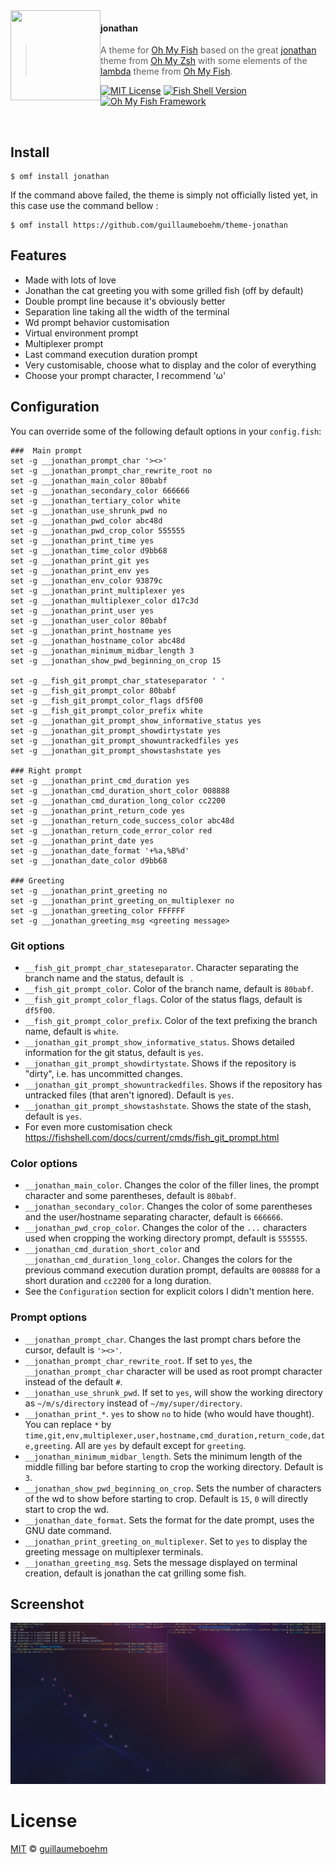 <img src="https://cdn.rawgit.com/oh-my-fish/oh-my-fish/e4f1c2e0219a17e2c748b824004c8d0b38055c16/docs/logo.svg" align="left" width="144px" height="144px"/>

#### jonathan
> A theme for [Oh My Fish][omf-link] based on the great [jonathan][omz-johnathan-link] theme from [Oh My Zsh][omz-link] with some elements of the [lambda][omf-lambda-link] theme from [Oh My Fish][omf-link].


[![MIT License](https://img.shields.io/badge/license-MIT-007EC7.svg?style=flat-square)](/LICENSE)
[![Fish Shell Version](https://img.shields.io/badge/fish-v3.0.0-007EC7.svg?style=flat-square)](https://fishshell.com)
[![Oh My Fish Framework](https://img.shields.io/badge/Oh%20My%20Fish-Framework-007EC7.svg?style=flat-square)](https://www.github.com/oh-my-fish/oh-my-fish)

<br/>


## Install

```fish
$ omf install jonathan
```
If the command above failed, the theme is simply not officially listed yet, in this case use the command bellow :
```fish
$ omf install https://github.com/guillaumeboehm/theme-jonathan
```

## Features

* Made with lots of love
* Jonathan the cat greeting you with some grilled fish (off by default)
* Double prompt line because it's obviously better
* Separation line taking all the width of the terminal
* Wd prompt behavior customisation
* Virtual environment prompt
* Multiplexer prompt
* Last command execution duration prompt
* Very customisable, choose what to display and the color of everything
* Choose your prompt character, I recommend 'ω'

## Configuration

You can override some of the following default options in your `config.fish`:

```fish
###  Main prompt
set -g __jonathan_prompt_char '><>'
set -g __jonathan_prompt_char_rewrite_root no
set -g __jonathan_main_color 80babf
set -g __jonathan_secondary_color 666666
set -g __jonathan_tertiary_color white
set -g __jonathan_use_shrunk_pwd no
set -g __jonathan_pwd_color abc48d
set -g __jonathan_pwd_crop_color 555555
set -g __jonathan_print_time yes
set -g __jonathan_time_color d9bb68
set -g __jonathan_print_git yes
set -g __jonathan_print_env yes
set -g __jonathan_env_color 93879c
set -g __jonathan_print_multiplexer yes
set -g __jonathan_multiplexer_color d17c3d
set -g __jonathan_print_user yes
set -g __jonathan_user_color 80babf
set -g __jonathan_print_hostname yes
set -g __jonathan_hostname_color abc48d
set -g __jonathan_minimum_midbar_length 3
set -g __jonathan_show_pwd_beginning_on_crop 15

set -g __fish_git_prompt_char_stateseparator ' '
set -g __fish_git_prompt_color 80babf
set -g __fish_git_prompt_color_flags df5f00
set -g __fish_git_prompt_color_prefix white
set -g __jonathan_git_prompt_show_informative_status yes
set -g __jonathan_git_prompt_showdirtystate yes
set -g __jonathan_git_prompt_showuntrackedfiles yes
set -g __jonathan_git_prompt_showstashstate yes

### Right prompt
set -g __jonathan_print_cmd_duration yes
set -g __jonathan_cmd_duration_short_color 008888
set -g __jonathan_cmd_duration_long_color cc2200
set -g __jonathan_print_return_code yes
set -g __jonathan_return_code_success_color abc48d
set -g __jonathan_return_code_error_color red
set -g __jonathan_print_date yes
set -g __jonathan_date_format '+%a,%B%d'
set -g __jonathan_date_color d9bb68

### Greeting
set -g __jonathan_print_greeting no
set -g __jonathan_print_greeting_on_multiplexer no
set -g __jonathan_greeting_color FFFFFF
set -g __jonathan_greeting_msg <greeting message>
```
### Git options
- `__fish_git_prompt_char_stateseparator`. Character separating the branch name and the status, default is ` `.
- `__fish_git_prompt_color`. Color of the branch name, default is `80babf`.
- `__fish_git_prompt_color_flags`. Color of the status flags, default is `df5f00`.
- `__fish_git_prompt_color_prefix`. Color of the text prefixing the branch name, default is `white`.
- `__jonathan_git_prompt_show_informative_status`. Shows detailed information for the git status, default is `yes`.
- `__jonathan_git_prompt_showdirtystate`. Shows if the repository is "dirty", i.e. has uncommitted changes.
- `__jonathan_git_prompt_showuntrackedfiles`. Shows if the repository has untracked files (that aren't ignored). Default is `yes`.
- `__jonathan_git_prompt_showstashstate`. Shows the state of the stash, default is `yes`.
- For even more customisation check https://fishshell.com/docs/current/cmds/fish_git_prompt.html
### Color options
- `__jonathan_main_color`. Changes the color of the filler lines, the prompt character and some parentheses, default is `80babf`.
- `__jonathan_secondary_color`. Changes the color of some parentheses and the user/hostname separating character, default is `666666`.
- `__jonathan_pwd_crop_color`. Changes the color of the `...` characters used when cropping the working directory prompt, default is `555555`.
- `__jonathan_cmd_duration_short_color` and `__jonathan_cmd_duration_long_color`. Changes the colors for the previous command execution duration prompt, defaults are `008888` for a short duration and `cc2200` for a long duration.
- See the `Configuration` section for explicit colors I didn't mention here.
### Prompt options

- `__jonathan_prompt_char`. Changes the last prompt chars before the cursor, default is `'><>'`.
- `__jonathan_prompt_char_rewrite_root`. If set to `yes`, the `__jonathan_prompt_char` character will be used as root prompt character instead of the default `#`.
- `__jonathan_use_shrunk_pwd`. If set to `yes`, will show the working directory as `~/m/s/directory` instead of `~/my/super/directory`.
- `__jonathan_print_*`. `yes` to show `no` to hide (who would have thought). You can replace `*` by `time,git,env,multiplexer,user,hostname,cmd_duration,return_code,date,greeting`. All are `yes` by default except for `greeting`.
- `__jonathan_minimum_midbar_length`. Sets the minimum length of the middle filling bar before starting to crop the working directory. Default is `3`.
- `__jonathan_show_pwd_beginning_on_crop`. Sets the number of characters of the wd to show before starting to crop. Default is `15`, `0` will directly start to crop the wd.
- `__jonathan_date_format`. Sets the format for the date prompt, uses the GNU date command.
- `__jonathan_print_greeting_on_multiplexer`. Set to `yes` to display the greeting message on multiplexer terminals.
- `__jonathan_greeting_msg`. Sets the message displayed on terminal creation, default is jonathan the cat grilling some fish.

## Screenshot

<p align="center">
<img src="https://raw.githubusercontent.com/guillaumeboehm/theme-jonathan/master/screenshot.png">
</p>


# License

[MIT][mit] © [guillaumeboehm][author]


[mit]:                https://opensource.org/licenses/MIT
[author]:             https://github.com/guillaumeboehmtheme-jonathan/graphs/contributors
[omf-link]:           https://www.github.com/oh-my-fish/oh-my-fish
[omz-johnathan-link]: https://github.com/ohmyzsh/ohmyzsh/blob/master/themes/jonathan.zsh-theme
[omz-link]:           https://github.com/ohmyzsh/ohmyzsh
[omf-lambda-link]:    https://github.com/hasanozgan/theme-lambda

[license-badge]:  https://img.shields.io/badge/license-MIT-007EC7.svg?style=flat-square
